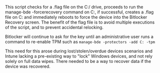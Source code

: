 This script checks for a .flag file on the C:/ drive, proceeds to run the manage-bde -forcerecovery command on C:, if successful, creates a .flag file on C: and immediately reboots to force the device into the Bitlocker Recovery screen. The benefit of the flag file is to avoid multiple executions of the script, and to prevent accidental relocking.

Bitlocker will continue to ask for the key until an administrative user runs a command to re-enable TPM such as ```manage-bde -protectors -add C: -tpm```

This need for this arose during lost/stolen/overdue devices scenarios and Intune lacking a pre-existing way to "lock" Windows devices, and not rely solely on full data wipes. There needed to be a way to recover data if the device was recovered.
